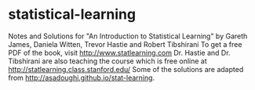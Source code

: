 # statistical-learning
Notes and Solutions for "An Introduction to Statistical Learning" by  Gareth James, Daniela Witten, Trevor Hastie and Robert Tibshirani
To get a free PDF of the book, visit http://www.statlearning.com 
Dr. Hastie and Dr. Tibshirani are also teaching the course which is free online at http://statlearning.class.stanford.edu/
Some of the solutions are adapted from http://asadoughi.github.io/stat-learning. 


